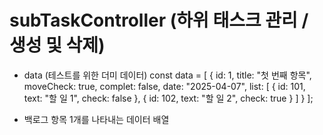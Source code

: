 # subTaskController (하위 태스크 관리 / 생성 및 삭제)
- data (테스트를 위한 더미 데이터)
const data = [
  {
    id: 1,
    title: "첫 번째 항목",
    moveCheck: true,
    complet: false,
    date: "2025-04-07",
    list: [
      { id: 101, text: "할 일 1", check: false },
      { id: 102, text: "할 일 2", check: true }
    ]
  }
];

- 백로그 항목 1개를 나타내는 데이터 배열